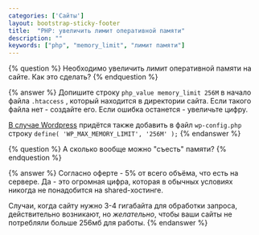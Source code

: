 ```yaml
---
categories: ['Сайты']
layout: bootstrap-sticky-footer
title:  "PHP: увеличить лимит оперативной памяти"
description: ""
keywords: ["php", "memory_limit", "лимит памяти"]
---
```


{% question %}
Необходимо увеличить лимит оперативной памяти на сайте. Как это сделать?
{% endquestion %}

{% answer %}
Допишите строку `php_value memory_limit 256M` в начало файла `.htaccess` , который находится в директории сайта. Если такого файла нет - создайте его. Если ошибка останется - увеличьте цифру.

[В случае Wordpress](https://codex.wordpress.org/Editing_wp-config.php#Increasing_memory_allocated_to_PHP) придётся также добавить в файл `wp-config.php` строку `define( 'WP_MAX_MEMORY_LIMIT', '256M' );`
{% endanswer %}

{% question %}
А сколько вообще можно "съесть" памяти?
{% endquestion %}

{% answer %}
Согласно оферте - 5% от всего объёма, что есть на сервере. Да - это огромная цифра, которая в обычных условиях никогда не понадобится на shared-хостинге.

Случаи, когда сайту нужно 3-4 гигабайта для обработки запроса, действительно возникают, но _желательно_, чтобы ваши сайты не потребляли больше 256мб для работы.
{% endanswer %}
